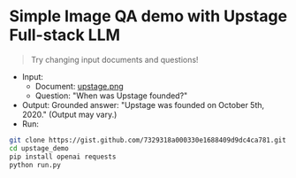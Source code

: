 # Simple Image QA demo with Upstage Full-stack LLM

> Try changing input documents and questions!

- Input:
    - Document: [upstage.png](https://gist.github.com/e9t/7329318a000330e1688409d9dc4ca781/raw/e2a6d9a98fc081fc1f9791af08fa17027cbbb4c1/upstage.png)
    - Question: "When was Upstage founded?"
- Output: Grounded answer: "Upstage was founded on October 5th, 2020." (Output may vary.)
- Run:

``` bash
git clone https://gist.github.com/7329318a000330e1688409d9dc4ca781.git upstage_demo
cd upstage_demo
pip install openai requests
python run.py
```

